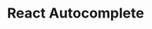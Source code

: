 ---
title: React Autocomplete 
description: A React autocomplete (combobox) component 
github: https://github.com/thaboRach/react-autocomplete
demo: https://thaborach.github.io/react-autocomplete/
techUsed: React
image: ./images/react-autocomplete-input.png
---